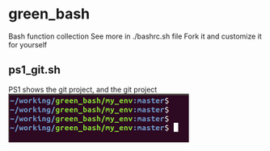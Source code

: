 # green_bash
Bash function collection
See more in ./bashrc.sh file
Fork it and customize it for yourself

## ps1_git.sh
PS1 shows the git project, and the git project
![ps1_git.png](doc/ps1_git.png)
